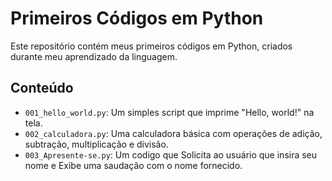 # Primeiros Códigos em Python

Este repositório contém meus primeiros códigos em Python, criados durante meu aprendizado da linguagem.

## Conteúdo

- `001_hello_world.py`: Um simples script que imprime "Hello, world!" na tela.
- `002_calculadora.py`: Uma calculadora básica com operações de adição, subtração, multiplicação e divisão.
- `003_Apresente-se.py`: Um codigo que Solicita ao usuário que insira seu nome e Exibe uma saudação com o nome fornecido.
